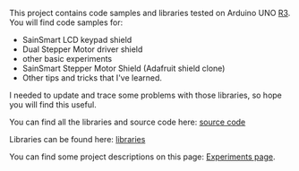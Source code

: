 This project contains code samples and libraries tested on Arduino UNO [R3](https://code.google.com/p/sandboxduino/source/detail?r=3).
You will find code samples for:
  * SainSmart LCD keypad shield
  * Dual Stepper Motor driver shield
  * other basic experiments
  * SainSmart Stepper Motor Shield (Adafruit shield clone)
  * Other tips and tricks that I've learned.

I needed to update and trace some problems with those libraries, so hope you will find this useful.

You can find all the libraries and source code here: [source code](https://code.google.com/p/sandboxduino/source/browse/#svn%2Ftrunk)

Libraries can be found here: [libraries](https://code.google.com/p/sandboxduino/source/browse/#svn%2Ftrunk%2Flibraries)

You can find some project descriptions on this page: [Experiments page](Experiments.md).
